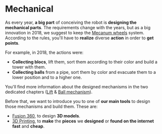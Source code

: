 # Mechanical

As every year, **a big part** of conceiving the robot is **designing the mechanical parts**. The requirements change with the years, but as a big innovation in 2018, we suggest to keep the [Mecanum wheels](mechanical/mecanum.md) system. According to the rules, you'll have to **realize** diverse **action** in order to **get points**.

For example, in 2018, the actions were:
- **Collecting blocs**, lift them, sort them according to their color and build a tower with them.
- **Collecting balls** from a pipe,  sort them by color and evacuate them to a lower position and to a higher one.

You'll find more information about the designed mechanisms in the two dedicated chapters ([Lift](mechanical/2018/lift.md) & [Ball mechanism](mechanical/2018/balls.md)).

Before that, we want to introduce you to one of **our main tools** to design those mechanisms and build them. These are:
- [Fusion 360](mechanical/fusion.md), to design **3D models**.
- [3D Printing](mechanical/3d-print.md), to **make** the **pieces** we **designed** or **found on the internet** **fast** and **cheap**.
